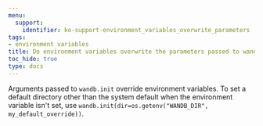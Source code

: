 ```yaml
---
menu:
  support:
    identifier: ko-support-environment_variables_overwrite_parameters
tags:
- environment variables
title: Do environment variables overwrite the parameters passed to wandb.init()?
toc_hide: true
type: docs
---
```


Arguments passed to `wandb.init` override environment variables. To set a default directory other than the system default when the environment variable isn't set, use `wandb.init(dir=os.getenv("WANDB_DIR", my_default_override))`.
